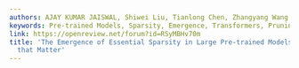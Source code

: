 ```yaml
---
authors: AJAY KUMAR JAISWAL, Shiwei Liu, Tianlong Chen, Zhangyang Wang
keywords: Pre-trained Models, Sparsity, Emergence, Transformers, Pruning
link: https://openreview.net/forum?id=RSyMBHv70m
title: 'The Emergence of Essential Sparsity in Large Pre-trained Models: The Weights
  that Matter'
---
```

